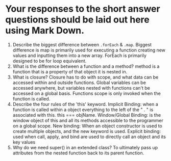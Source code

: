 # Your responses to the short answer questions should be laid out here using Mark Down.
1. Describe the biggest difference between `.forEach` & `.map`.
    Biggest difference is map is primarily used for executing a function creating new values and inputting them into a new array. ForEach is primarily designed to be for loop equivalent.
2. What is the difference between a function and a method?
    method is a function that is a property of that object it is nested in.
3. What is closure?
    Closure has to do with scope, and what data can be accessed within and outside functions. Global variables can be accessed anywhere, but variables nested with functions can't be accessed on a global basis. Functions scope is only invoked when the function is called.  
4. Describe the four rules of the 'this' keyword.
    Implicit Binding: when a function is called within a object everything to the left of the " . " is associated with this. this === objName.
    Window/Global Binding: is the window object of this and all its methods accessible to the programmer on a global scope.
    New binding: When an object constructor is used to create multiple objects, and the new keyword is used.
    Explicit binding: used when call, apply, and bind are used to directly call an object and its key values
5. Why do we need super() in an extended class?
    To ultimately pass up attributes from the nested function back to its parent function.
